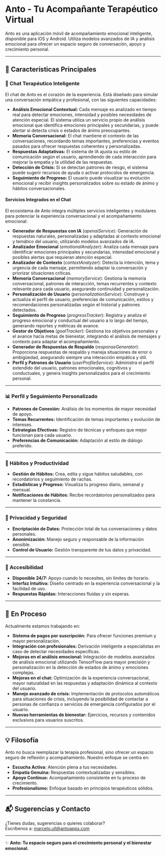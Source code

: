 # Anto - Tu Acompañante Terapéutico Virtual

Anto es una aplicación móvil de acompañamiento emocional inteligente, disponible para iOS y Android. Utiliza modelos avanzados de IA y análisis emocional para ofrecer un espacio seguro de conversación, apoyo y crecimiento personal.

---

## 🌟 Características Principales

### 🧠 Chat Terapéutico Inteligente

El chat de Anto es el corazón de la experiencia. Está diseñado para simular una conversación empática y profesional, con las siguientes capacidades:

- **Análisis Emocional Contextual:** Cada mensaje es analizado en tiempo real para detectar emociones, intensidad y posibles necesidades de atención especial. El sistema utiliza un servicio propio de análisis emocional que identifica emociones principales y secundarias, y puede alertar si detecta crisis o estados de ánimo preocupantes.
- **Memoria Conversacional:** El chat mantiene el contexto de las conversaciones, recordando temas importantes, preferencias y eventos pasados para ofrecer respuestas coherentes y personalizadas.
- **Respuestas Adaptativas:** El sistema de IA ajusta su estilo de comunicación según el usuario, aprendiendo de cada interacción para mejorar la empatía y la utilidad de las respuestas.
- **Detección de Crisis:** Si se detectan patrones de riesgo, el sistema puede sugerir recursos de ayuda o activar protocolos de emergencia.
- **Seguimiento de Progreso:** El usuario puede visualizar su evolución emocional y recibir insights personalizados sobre su estado de ánimo y hábitos conversacionales.

#### **Servicios Integrados en el Chat**

El ecosistema de Anto integra múltiples servicios inteligentes y modulares para potenciar la experiencia conversacional y el acompañamiento emocional:

- **Generador de Respuestas con IA** (*openaiService*): Generación de respuestas naturales, personalizadas y adaptadas al contexto emocional y temático del usuario, utilizando modelos avanzados de IA.
- **Analizador Emocional** (*emotionalAnalyzer*): Analiza cada mensaje para identificar emociones principales y secundarias, intensidad emocional y posibles alertas que requieran atención especial.
- **Analizador de Contexto** (*contextAnalyzer*): Detecta la intención, tema y urgencia de cada mensaje, permitiendo adaptar la conversación y priorizar situaciones críticas.
- **Memoria Conversacional** (*memoryService*): Gestiona la memoria conversacional, patrones de interacción, temas recurrentes y contexto relevante para cada usuario, asegurando continuidad y personalización.
- **Personalización de Usuario** (*personalizationService*): Construye y actualiza el perfil de usuario, preferencias de comunicación, estilos y recomendaciones personalizadas según el historial y patrones detectados.
- **Seguimiento de Progreso** (*progressTracker*): Registra y analiza el progreso emocional y conductual del usuario a lo largo del tiempo, generando reportes y métricas de avance.
- **Gestor de Objetivos** (*goalTracker*): Gestiona los objetivos personales y el avance hacia metas de bienestar, integrando el análisis de mensajes y contexto para adaptar el acompañamiento.
- **Generador de Respuestas de Respaldo** (*responseGenerator*): Proporciona respuestas de respaldo y maneja situaciones de error o ambigüedad, asegurando siempre una interacción empática y útil.
- **Perfil y Patrones de Usuario** (*userProfileService*): Administra el perfil extendido del usuario, patrones emocionales, cognitivos y conductuales, y genera insights personalizados para el crecimiento personal.

---

### 📊 Perfil y Seguimiento Personalizado

- **Patrones de Conexión:** Análisis de los momentos de mayor necesidad de apoyo.
- **Temas Recurrentes:** Identificación de temas importantes y evolución de intereses.
- **Estrategias Efectivas:** Registro de técnicas y enfoques que mejor funcionan para cada usuario.
- **Preferencias de Comunicación:** Adaptación al estilo de diálogo preferido.

---

### 🎯 Hábitos y Productividad

- **Gestión de Hábitos:** Crea, edita y sigue hábitos saludables, con recordatorios y seguimiento de rachas.
- **Estadísticas y Progreso:** Visualiza tu progreso diario, semanal y mensual.
- **Notificaciones de Hábitos:** Recibe recordatorios personalizados para mantener la constancia.

---

### 🔐 Privacidad y Seguridad

- **Encriptación de Datos:** Protección total de tus conversaciones y datos personales.
- **Anonimización:** Manejo seguro y responsable de la información sensible.
- **Control de Usuario:** Gestión transparente de tus datos y privacidad.

---

### 📱 Accesibilidad

- **Disponible 24/7:** Apoyo cuando lo necesites, sin límites de horario.
- **Interfaz Intuitiva:** Diseño centrado en la experiencia conversacional y la facilidad de uso.
- **Respuestas Rápidas:** Interacciones fluidas y sin esperas.

---

## 🚧 En Proceso

Actualmente estamos trabajando en:

- **Sistema de pagos por suscripción:** Para ofrecer funciones premium y mayor personalización.
- **Integración con profesionales:** Derivación inteligente a especialistas en caso de detectar necesidades específicas.
- **Mejoras en el análisis emocional:** Integración de modelos avanzados de análisis emocional utilizando TensorFlow para mayor precisión y personalización en la detección de estados de ánimo y emociones complejas.
- **Mejoras en el chat:** Optimización de la experiencia conversacional, mayor naturalidad en las respuestas y adaptación dinámica al contexto del usuario.
- **Manejo avanzado de crisis:** Implementación de protocolos automáticos para situaciones de crisis, incluyendo la posibilidad de contactar a personas de confianza o servicios de emergencia configurados por el usuario.
- **Nuevas herramientas de bienestar:** Ejercicios, recursos y contenidos exclusivos para usuarios suscritos.

---

## 💡 Filosofía

Anto no busca reemplazar la terapia profesional, sino ofrecer un espacio seguro de reflexión y acompañamiento. Nuestro enfoque se centra en:

- **Escucha Activa:** Atención plena a tus necesidades.
- **Empatía Genuina:** Respuestas contextualizadas y sensibles.
- **Apoyo Continuo:** Acompañamiento consistente en tu proceso de crecimiento.
- **Profesionalismo:** Enfoque basado en principios terapéuticos sólidos.

---

## 📬 Sugerencias y Contacto

¿Tienes dudas, sugerencias o quieres colaborar?  
Escríbenos a: [marcelo.ull@antoapps.com](mailto:marcelo.ull@antoapps.com)

---

✨ **Anto: Tu espacio seguro para el crecimiento personal y el bienestar emocional.**
